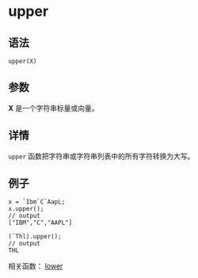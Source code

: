 # upper

## 语法

`upper(X)`

## 参数

**X** 是一个字符串标量或向量。

## 详情

`upper` 函数把字符串或字符串列表中的所有字符转换为大写。

## 例子

```
x = `Ibm`C`AapL;
x.upper();
// output
["IBM","C","AAPL"]

(`Thl).upper();
// output
THL
```

相关函数： [lower](../l/lower.html)

